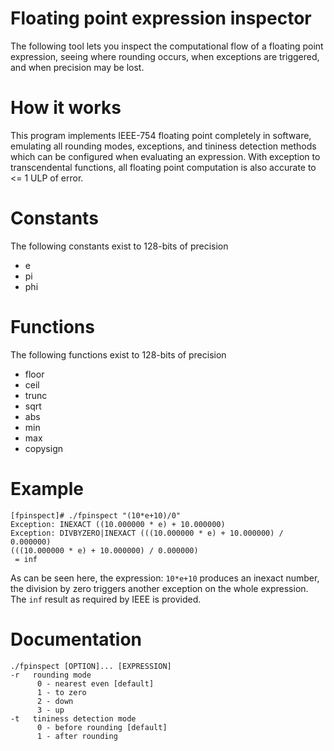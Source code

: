 # Floating point expression inspector

The following tool lets you inspect the computational flow of a floating point
expression, seeing where rounding occurs, when exceptions are triggered, and
when precision may be lost.

# How it works
This program implements IEEE-754 floating point completely in software, emulating
all rounding modes, exceptions, and tininess detection methods which can be
configured when evaluating an expression. With exception to transcendental
functions, all floating point computation is also accurate to <= 1 ULP of error.

# Constants
The following constants exist to 128-bits of precision
  * e
  * pi
  * phi

# Functions
The following functions exist to 128-bits of precision
  * floor
  * ceil
  * trunc
  * sqrt
  * abs
  * min
  * max
  * copysign

# Example
```
[fpinspect]# ./fpinspect "(10*e+10)/0"
Exception: INEXACT ((10.000000 * e) + 10.000000)
Exception: DIVBYZERO|INEXACT (((10.000000 * e) + 10.000000) / 0.000000)
(((10.000000 * e) + 10.000000) / 0.000000)
 = inf
```
As can be seen here, the expression: `10*e+10` produces an inexact number,
the division by zero triggers another exception on the whole expression. The
`inf` result as required by IEEE is provided.

# Documentation
```
./fpinspect [OPTION]... [EXPRESSION]
-r   rounding mode
      0 - nearest even [default]
      1 - to zero
      2 - down
      3 - up
-t   tininess detection mode
      0 - before rounding [default]
      1 - after rounding
```